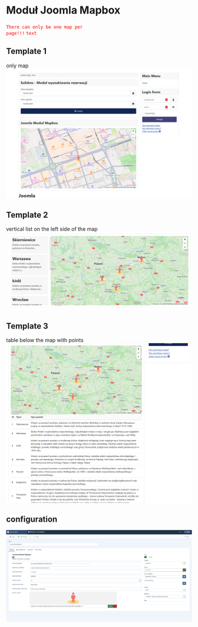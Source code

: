 # Moduł Joomla Mapbox 
<code style="color : red;">There can only be one map per page!!!</code>
<code style="color : red">text</code>
## Template 1
only map
![template app](./template.png)
## Template 2
vertical list on the left side of the map
![template app](./template-2.png)
## Template 3
table below the map with points
![template app](./template-3.png)
## configuration
![template app](./configuration.png)
